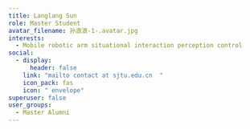 ```yaml
---
title: Langlang Sun
role: Master Student
avatar_filename: 孙浪浪-1-.avatar.jpg
interests:
  - Mobile robotic arm situational interaction perception control
social:
  - display:
      header: false
    link: "mailto contact at sjtu.edu.cn  "
    icon_pack: fas
    icon: " envelope"
superuser: false
user_groups:
  - Master Alumni
---
```

